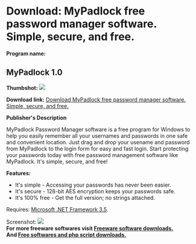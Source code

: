 # Download: MyPadlock free password manager software. Simple, secure, and free.

**Program name:**

## MyPadlock 1.0

  
**Thumbshot:** ![](http://www.freewarefiles.com/screenshot/mypadlock_md.jpg)   
  
**Download link:** [Download MyPadlock free password manager software. Simple, secure, and free.](http://freesoftwares.boysofts.com/MyPadlock_program_49105.html)  
  


**Publisher's Description**  
  


MyPadlock Password Manager software is a free program for Windows to help you easily remember all your usernames and passwords in one safe and convenient location. Just drag and drop your usename and password from MyPadlock to the login form for easy and fast login. Start protecting your passwords today with free password management software like MyPadlock. It's simple, secure, and free! 

**Features:**

  * It's simple - Accessing your passwords has never been easier. 
  * It's secure - 128-bit AES encryption keeps your passwords safe. 
  * It's 100% free - Get the full version; no strings attached. 

Requires: [Microsoft .NET Framework 3.5](http://www.freewarefiles.com/Microsoft-NET-Framework-3-5-SP1_program_31320.html). 

  
  
Screenshot: ![](http://www.freewarefiles.com/screenshot/mypadlock.jpg)   
**For more freeware softwares visit [Freeware software downloads.](http://freesoftwares.boysofts.com/)**   
**And [Free softwares and php script downloads.](http://www.boysofts.com/)**

